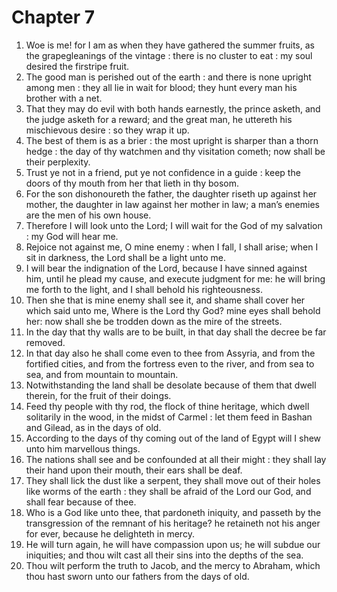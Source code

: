 # Chapter 7

1. Woe is me! for I am as when they have gathered the summer fruits, as the grapegleanings of the vintage : there is no cluster to eat : my soul desired the firstripe fruit.
2. The good man is perished out of the earth : and there is none upright among men : they all lie in wait for blood; they hunt every man his brother with a net.
3. That they may do evil with both hands earnestly, the prince asketh, and the judge asketh for a reward; and the great man, he uttereth his mischievous desire : so they wrap it up.
4. The best of them is as a brier : the most upright is sharper than a thorn hedge : the day of thy watchmen and thy visitation cometh; now shall be their perplexity.
5. Trust ye not in a friend, put ye not confidence in a guide : keep the doors of thy mouth from her that lieth in thy bosom.
6. For the son dishonoureth the father, the daughter riseth up against her mother, the daughter in law against her mother in law; a man’s enemies are the men of his own house.
7. Therefore I will look unto the Lord; I will wait for the God of my salvation : my God will hear me.
8. Rejoice not against me, O mine enemy : when I fall, I shall arise; when I sit in darkness, the Lord shall be a light unto me.
9. I will bear the indignation of the Lord, because I have sinned against him, until he plead my cause, and execute judgment for me: he will bring me forth to the light, and I shall behold his righteousness.
10. Then she that is mine enemy shall see it, and shame shall cover her which said unto me, Where is the Lord thy God? mine eyes shall behold her: now shall she be trodden down as the mire of the streets.
11. In the day that thy walls are to be built, in that day shall the decree be far removed.
12. In that day also he shall come even to thee from Assyria, and from the fortified cities, and from the fortress even to the river, and from sea to sea, and from mountain to mountain.
13. Notwithstanding the land shall be desolate because of them that dwell therein, for the fruit of their doings.
14. Feed thy people with thy rod, the flock of thine heritage, which dwell solitarily in the wood, in the midst of Carmel : let them feed in Bashan and Gilead, as in the days of old.
15. According to the days of thy coming out of the land of Egypt will I shew unto him marvellous things.
16. The nations shall see and be confounded at all their might : they shall lay their hand upon their mouth, their ears shall be deaf.
17. They shall lick the dust like a serpent, they shall move out of their holes like worms of the earth : they shall be afraid of the Lord our God, and shall fear because of thee.
18. Who is a God like unto thee, that pardoneth iniquity, and passeth by the transgression of the remnant of his heritage? he retaineth not his anger for ever, because he delighteth in mercy.
19. He will turn again, he will have compassion upon us; he will subdue our iniquities; and thou wilt cast all their sins into the depths of the sea.
20. Thou wilt perform the truth to Jacob, and the mercy to Abraham, which thou hast sworn unto our fathers from the days of old.

